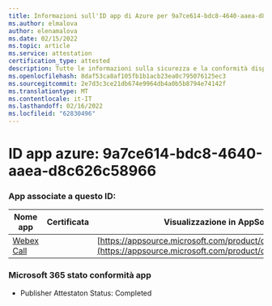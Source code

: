 ```yaml
---
title: Informazioni sull'ID app di Azure per 9a7ce614-bdc8-4640-aaea-d8c626c58966
ms.author: elmalova
author: elenamalova
ms.date: 02/15/2022
ms.topic: article
ms.service: attestation
certification_type: attested
description: Tutte le informazioni sulla sicurezza e la conformità disponibili per 9a7ce614-bdc8-4640-aaea-d8c626c58966.
ms.openlocfilehash: 8daf53ca8af105fb1b1acb23ea0c795076125ec3
ms.sourcegitcommit: 2e7d3c3ce21db674e9964db4a0b5b8794e74142f
ms.translationtype: MT
ms.contentlocale: it-IT
ms.lasthandoff: 02/16/2022
ms.locfileid: "62830496"
---
```

# <a name="azure-app-id-9a7ce614-bdc8-4640-aaea-d8c626c58966"></a>ID app azure: 9a7ce614-bdc8-4640-aaea-d8c626c58966


### <a name="apps-associated-with-this-id"></a>App associate a questo ID:
| **Nome app** | **Certificata** | **Visualizzazione in AppSource** |
|--------------|---------------|-----------------------|
| [Webex Call](https://docs.microsoft.com/microsoft-365-app-certification/forward/WA200001495) |  | [https://appsource.microsoft.com/product/office/WA200001495](https://appsource.microsoft.com/product/office/WA200001495) |

### <a name="microsoft-365-app-compliance-status"></a>Microsoft 365 stato conformità app
- Publisher Attestaton Status: Completed
